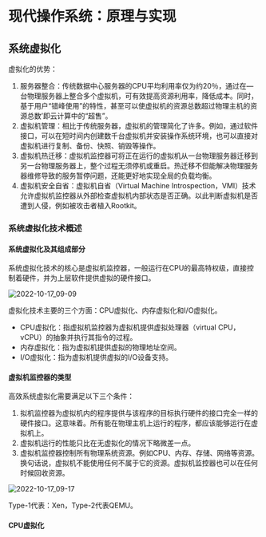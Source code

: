 # 现代操作系统：原理与实现

## 系统虚拟化

虚拟化的优势：

1. 服务器整合：传统数据中心服务器的CPU平均利用率仅为约20％，通过在—台物理服务器上整合多个虚拟机，可有效提高资源利用率，降低成本。同时，基于用户“错峰使用”的特性，甚至可以使虚拟机的资源总数超过物理主机的资源总数’即云计算中的“超售”。
2. 虚拟机管理：相比于传统服务器，虚拟机的管理简化了许多。例如，通过软件接口，可以在短时间内创建数千台虚拟机并安装操作系统环境，也可以直接对虚拟机进行复制、备份、快照、销毁等操作。
3. 虚拟机热迁移：虚拟机监控器可将正在运行的虚拟机从一台物理服务器迁移到另一台物理服务器上，整个过程无须停机或重启。热迁移不但能解决物理服务器维修导致的服务暂停问题，还能更好地实现全局的负载均衡。
4. 虚拟机安全自省：虚拟机自省（Virtual Machine Introspection，VMI）技术允许虚拟机监控器从外部检查虚拟机内部状态是否正确。以此判断虚拟机是否遭到人侵，例如被攻击者植入Rootkit。

### 系统虚拟化技术概述

#### 系统虚拟化及其组成部分

系统虚拟化技术的核心是虚拟机监控器，一般运行在CPU的最高特权级，直接控制着硬件，并为上层软件提供虚拟的硬件接口。

![2022-10-17_09-09](/home/cccmmf/操作系统/现代操作系统：原理与实现/chap11系统虚拟化/2022-10-17_09-09.png)

虚拟化技术主要的三个方面：CPU虚拟化、内存虚拟化和I/O虚拟化。

- CPU虚拟化：指虚拟机监控器为虚拟机提供虚拟处理器（virtual CPU，vCPU）的抽象并执行其指令的过程。
- 内存虚拟化：指为虚拟机提供虚拟的物理地址空间。
- I/O虚拟化：指为虚拟机提供虚拟的I/O设备支持。

#### 虚拟机监控器的类型

高效系统虚拟化需要满足以下三个条件：

1. 拟机监控器为虚拟机内的程序提供与该程序的目标执行硬件的接口完全一样的硬件接口。这意味着。所有能在物理主机上运行的程序，都应该能够运行在虚拟机上。
2. 虚拟机运行的性能只比在无虚拟化的情况下略微差一点。
3. 虚拟机监控器控制所有物理系统资源。例如CPU、内存、存储、网络等资源。换句话说，虚拟机不能使用任何不属于它的资源。虚拟机监控器也可以在任何时候回收资源。

![2022-10-17_09-17](/home/cccmmf/操作系统/现代操作系统：原理与实现/chap11系统虚拟化/2022-10-17_09-17.png)

Type-1代表：Xen，Type-2代表QEMU。

#### CPU虚拟化



























